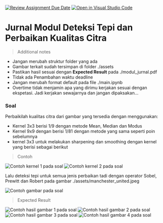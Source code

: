 [![Review Assignment Due Date](https://classroom.github.com/assets/deadline-readme-button-24ddc0f5d75046c5622901739e7c5dd533143b0c8e959d652212380cedb1ea36.svg)](https://classroom.github.com/a/5ZDmvc5j)
[![Open in Visual Studio Code](https://classroom.github.com/assets/open-in-vscode-718a45dd9cf7e7f842a935f5ebbe5719a5e09af4491e668f4dbf3b35d5cca122.svg)](https://classroom.github.com/online_ide?assignment_repo_id=15029891&assignment_repo_type=AssignmentRepo)
# Jurnal Modul Deteksi Tepi dan Perbaikan Kualitas Citra

> Additional notes

- Jangan merubah struktur folder yang ada
- Gambar terkait sudah tersimpan di folder ./assets
- Pastikan hasil sesuai dengan **Expected Result** pada ./modul_jurnal.pdf
- Tidak ada Penambahan waktu deadline
- Jangan merubah format default pada file ./main.ipynb
- Overtime tidak menjamin apa yang dirimu kerjakan sesuai dengan ekspetasi. Jadi kerjakan sewajarnya dan jangan dipaksakan...

### Soal

Perbaikilah kualitas citra dari gambar yang tersedia dengan menggunakan:

- Kernel 3x3 berisi 1/9 dengan metode Mean, Median dan Modus
- Kernel 9x9 dengan berisi 1/81 dengan metode yang sama seperti poin sebelumnya
- kernel 3x3 untuk melakukan sharpening dan smoothing dengan kernel yang berisi sebagai berikut

> Contoh

![Contoh kernel 1 pada soal](./assets/expict1_1.png "gambar_expict1_1")
![Contoh kernel 2 pada soal](./assets/expict1_2.png "gambar_expict1_2")

Lalu deteksi tepi untuk semua jenis perbaikan tadi dengan operator Sobel, Prewitt dan Robert pada gambar ./assets/manchester_united.jpeg

![Contoh gambar pada soal](./assets/manchester_united.jpeg "gambar_manchester_united")

> Expected Result

![Contoh hasil gambar 1 pada soal](./assets/exres1_1.png "gambar_exres1_1")
![Contoh hasil gambar 2 pada soal](./assets/exres1_2.png "gambar_exres1_2")
![Contoh hasil gambar 3 pada soal](./assets/exres1_3.png "gambar_exres1_3")
![Contoh hasil gambar 4 pada soal](./assets/exres1_4.png "gambar_exres1_4")
